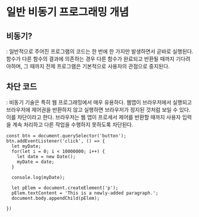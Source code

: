 # 일반 비동기 프로그래밍 개념

## 비동기?
: 일반적으로 주어진 프로그램의 코드는 한 번에 한 가지만 발생하면서 곧바로 실행된다. 함수가 다른 함수의 결과에 의존하는 경우 다른 함수가 완료되고 반환될 때까지 기다려야하며, 그 때까지 전제 프로그램은 기본적으로 사용자의 관점으로 중지된다.

## 차단 코드
: 비동기 기술은 특히 웹 프로그래밍에서 매우 유용하다. 웹앱이 브라우저에서 실행되고 브라우저에 제어권을 반환하지 않고 실행하면 브라우저가 정지된 것처럼 보일 수 있다. 이를 차단이라고 한다. 브라우저는 웹 앱이 프로세서 제어를 반환할 때까지 사용자 입력을 계속 처리하고 다른 작업을 수행하지 못하도록 차단된다.

``` JS
const btn = document.querySelector('button');
btn.addEventListener('click', () => {
  let myDate;
  for(let i = 0; i < 10000000; i++) {
    let date = new Date();
    myDate = date;
  }

  console.log(myDate);

  let pElem = document.createElement('p');
  pElem.textContent = 'This is a newly-added paragraph.';
  document.body.appendChild(pElem);

})

```